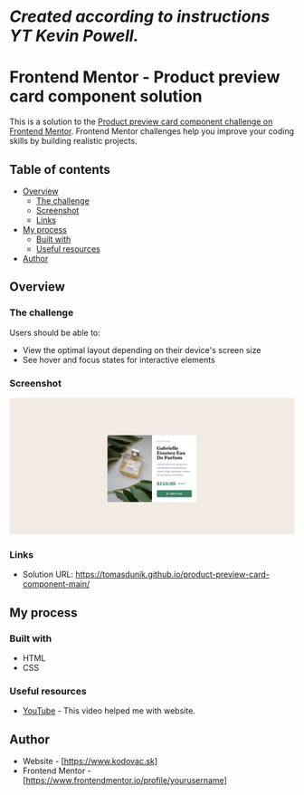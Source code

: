 # _Created according to instructions YT Kevin Powell._

# Frontend Mentor - Product preview card component solution

This is a solution to the [Product preview card component challenge on Frontend Mentor](https://www.frontendmentor.io/challenges/product-preview-card-component-GO7UmttRfa). Frontend Mentor challenges help you improve your coding skills by building realistic projects.

## Table of contents

- [Overview](#overview)
  - [The challenge](#the-challenge)
  - [Screenshot](#screenshot)
  - [Links](#links)
- [My process](#my-process)
  - [Built with](#built-with)
  - [Useful resources](#useful-resources)
- [Author](#author)

## Overview

### The challenge

Users should be able to:

- View the optimal layout depending on their device's screen size
- See hover and focus states for interactive elements

### Screenshot

![](./images/screenshot.png)

### Links

- Solution URL: https://tomasdunik.github.io/product-preview-card-component-main/
<!-- - Live Site URL: [Add live site URL here](https://your-live-site-url.com) -->

## My process

### Built with

- HTML
- CSS

### Useful resources

- [YouTube](https://www.youtube.com/watch?v=B2WL6KkqhLQ&ab_channel=KevinPowell) - This video helped me with website.

## Author

- Website - [https://www.kodovac.sk]
- Frontend Mentor - [https://www.frontendmentor.io/profile/yourusername]
